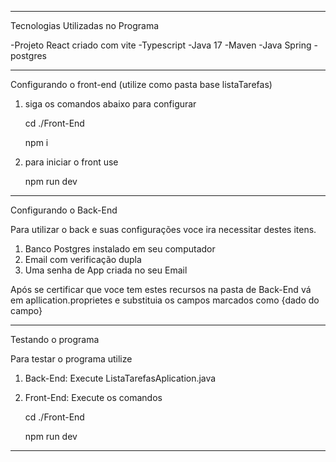 ________________________________________________
Tecnologias Utilizadas no Programa

-Projeto React criado com vite
-Typescript
-Java 17
-Maven
-Java Spring
-postgres
________________________________________________
Configurando o front-end (utilize como pasta base listaTarefas)
1) siga os comandos abaixo para configurar

   cd ./Front-End 

   npm i

2) para iniciar o front use

   npm run dev

________________________________________________
Configurando o Back-End

Para utilizar o back e suas configurações voce ira necessitar destes itens.

1) Banco Postgres instalado em seu computador
2) Email com verificação dupla
3) Uma senha de App criada no seu Email

Após se certificar que voce tem estes recursos na pasta de Back-End vá em apllication.proprietes e substituia os campos marcados como {dado do campo}
________________________________________________

Testando o programa

Para testar o programa utilize

1) Back-End: Execute ListaTarefasAplication.java
2) Front-End: Execute os comandos

   cd ./Front-End

   npm run dev
________________________________________________
